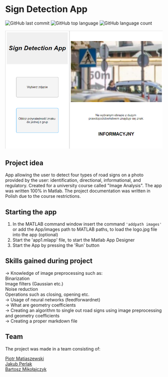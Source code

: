 # Sign Detection App
  
![GitHub last commit](https://img.shields.io/github/last-commit/mikolajczykb/Sign-Detection-App)
![GitHub top language](https://img.shields.io/github/languages/top/mikolajczykb/Sign-Detection-App)
![GitHub language count](https://img.shields.io/github/languages/count/mikolajczykb/Sign-Detection-App)

![App screenshot](./app_view.png)
  
## Project idea 
  
App allowing the user to detect four types of road signs on a photo provided by the user: identification, directional, informational, and regulatory. Created for a university course called "Image Analysis". The app was written 100% in Matlab. The project documentation was written in Polish due to the course restrictions.
  
## Starting the app
  
  1. In the MATLAB command window insert the command `'addpath images'` or add the App/images path to MATLAB paths, to load the logo.jpg file into the app (optional)
  2. Start the 'app1.mlapp' file, to start the Matlab App Designer
  3. Start the App by pressing the 'Run' button
  
## Skills gained during project
  
  -> Knowledge of image preprocessing such as:  
        Binarization  
        Image filters (Gaussian etc.)  
        Noise reduction  
        Operations such as closing, opening etc.  
  -> Usage of neural networks (feedforwardnet)  
  -> What are geometry coefficients  
  -> Creating an algorithm to single out road signs using image preprocessing and geometry coefficients  
  -> Creating a proper markdown file

## Team
  
The project was made in a team consisting of:  
  
  [Piotr Matiaszewski](https://github.com/BurningCodePieces/)  
  [Jakub Perlak](https://github.com/MrrrrFox/)  
  [Bartosz Mikołajczyk](https://github.com/mikolajczykb/)  
